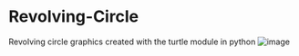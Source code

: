 # Revolving-Circle
Revolving circle graphics created with the turtle module in python
![image](https://user-images.githubusercontent.com/33770231/136074525-52f14293-2966-4e2a-b44c-17d63d85b998.png)

